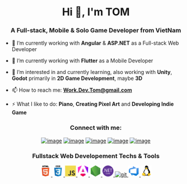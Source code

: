 <h1 align="center">Hi 👋, I'm TOM </h1>

<h3 align="center">A Full-stack, Mobile & Solo Game Developer from VietNam</h3>

- 🔭 I’m currently working with **Angular** & **ASP.NET** as a Full-stack Web Developer

- 🌱 I’m currently working with **Flutter** as a Mobile Developer

- 🎯 I’m interested in and currently learning, also working with **Unity**, **Godot** primarily in **2D Game Development**, maybe **3D**

- 📫 How to reach me: **Work.Dev.Tom@gmail.com**

- ⚡ What I like to do: **Piano**, **Creating Pixel Art** and **Developing Indie Game**

<h3 align="center">Connect with me:</h3>
<div align="center">

[![image](https://img.shields.io/badge/LinkedIn-0077B5?style=for-the-badge&logo=linkedin&logoColor=white)](https://www.linkedin.com/in/toki2001/)
[![image](https://img.shields.io/badge/Facebook-1DA1F2?style=for-the-badge&logo=facebook&logoColor=white)](https://www.facebook.com/kai.2001.asd/)
[![image](https://img.shields.io/badge/Upwork-14a800?style=for-the-badge&logo=upwork&logoColor=white)](https://www.upwork.com/freelancers/~0144c544a801cdddf7)
[![image](https://img.shields.io/badge/Gmail-D14836?style=for-the-badge&logo=facebook&logoColor=white)](mailto:Work.Dev.Tom@gmail.com)
[![image](https://img.shields.io/badge/Discord-5865f2?style=for-the-badge&logo=discord&logoColor=white)](https://discordapp.com/users/678853339328544772)
  
</div>

<h3 align="center">Fullstack Web Developement Techs & Tools</h3>

<p align="center"> 
  <a href="https://www.w3.org/html/" target="_blank"> 
    <img src="https://raw.githubusercontent.com/devicons/devicon/master/icons/html5/html5-original-wordmark.svg" alt="html" width="30" height="30"/> 
  </a>
  <a href="https://www.w3schools.com/css/" target="_blank"> 
    <img src="https://raw.githubusercontent.com/devicons/devicon/master/icons/css3/css3-original-wordmark.svg" alt="css" width="30" height="30"/> 
  </a> 
  <a href="https://developer.mozilla.org/en-US/docs/Web/JavaScript" target="_blank"> 
    <img src="https://raw.githubusercontent.com/devicons/devicon/master/icons/javascript/javascript-original.svg" alt="javascript" width="30" height="30"/> 
  </a>  
  <a href="https://angular.io/" target="_blank"> 
    <img src="https://raw.githubusercontent.com/devicons/devicon/master/icons/angular/angular-original.svg" alt="angular" width="30" height="30"/> 
  </a>
  <a href="https://nodejs.org/" target="_blank"> 
    <img src="https://raw.githubusercontent.com/devicons/devicon/master/icons/nodejs/nodejs-original.svg" alt="nodejs" width="30" height="30"/> 
  </a> 
  <a href="https://dotnet.microsoft.com/en-us/apps/aspnet" target="_blank"> 
    <img src="https://raw.githubusercontent.com/devicons/devicon/master/icons/dotnetcore/dotnetcore-original.svg" alt="dotnet" width="30" height="30"/> 
  </a> 
  <a href="https://git-scm.com/" target="_blank"> 
    <img src="https://www.vectorlogo.zone/logos/git-scm/git-scm-icon.svg" alt="git" width="30" height="30"/> 
  </a>
  <a href="https://azure.microsoft.com/en-us/products/devops" target="_blank"> 
    <img src="https://raw.githubusercontent.com/devicons/devicon/master/icons/azuredevops/azuredevops-original.svg" alt="azure devops" width="30" height="30"/> 
  </a>
  <a href="https://www.linux.org/" target="_blank"> 
    <img src="https://raw.githubusercontent.com/devicons/devicon/master/icons/linux/linux-original.svg" alt="linux" width="30" height="30"/> 
  </a> 
  <a href="https://www.docker.com/" target="_blank"> 
    <img src="https://raw.githubusercontent.com/devicons/devicon/master/icons/docker/docker-original.sTOM - ThanhTrung2001](https://github.com/ThanhTrung2001)

Last Edited on: 11/05/2024
